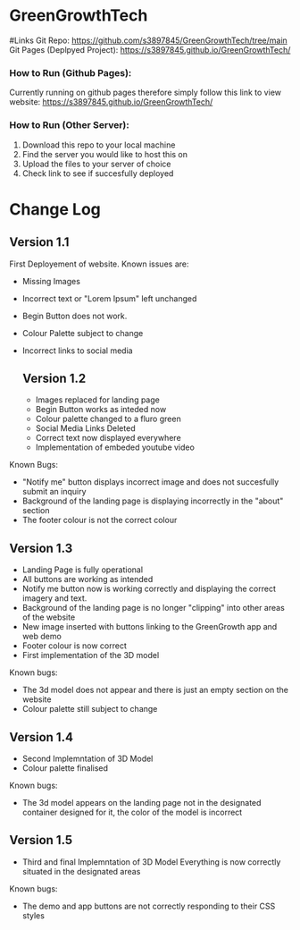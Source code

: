# GreenGrowthTech

#Links
Git Repo: https://github.com/s3897845/GreenGrowthTech/tree/main
Git Pages (Deplpyed Project): https://s3897845.github.io/GreenGrowthTech/

### How to Run (Github Pages):

Currently running on github pages therefore simply follow this link to view website: https://s3897845.github.io/GreenGrowthTech/

### How to Run (Other Server):

1. Download this repo to your local machine
2. Find the server you would like to host this on
3. Upload the files to your server of choice
4. Check link to see if succesfully deployed

# Change Log

## Version 1.1

First Deployement of website. Known issues are:
- Missing Images
- Incorrect text or "Lorem Ipsum" left unchanged
- Begin Button does not work.
- Colour Palette subject to change
- Incorrect links to social media

  ## Version 1.2

  - Images replaced for landing page
  - Begin Button works as inteded now
  - Colour palette changed to a fluro green
  - Social Media Links Deleted
  - Correct text now displayed everywhere
  - Implementation of embeded youtube video
    
Known Bugs:
  - "Notify me" button displays incorrect image and does not succesfully submit an inquiry
  - Background of the landing page is displaying incorrectly in the "about" section
  - The footer colour is not the correct colour
 
  ## Version 1.3

  - Landing Page is fully operational
  - All buttons are working as intended
  - Notify me button now is working correctly and displaying the correct imagery and text.
  - Background of the landing page is no longer "clipping" into other areas of the website
  - New image inserted with buttons linking to the GreenGrowth app and web demo
  - Footer colour is now correct
  - First implementation of the 3D model

Known bugs:
  - The 3d model does not appear and there is just an empty section on the website
  - Colour palette still subject to change

  ## Version 1.4

  - Second Implemntation of 3D Model
  - Colour palette finalised

Known bugs:
  - The 3d model appears on the landing page not in the designated container designed for it, the color of the model is incorrect

   ## Version 1.5

  - Third and final Implemntation of 3D Model Everything is now correctly situated in the designated areas

Known bugs:
  - The demo and app buttons are not correctly responding to their CSS styles
